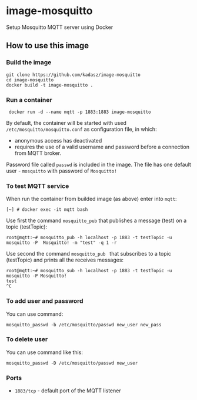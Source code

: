 image-mosquitto
================

Setup Mosquitto MQTT server using Docker

## How to use this image

### Build the image

```
git clone https://github.com/kadasz/image-mosquitto
cd image-mosquitto
docker build -t image-mosquitto .
```

### Run a container 

```
 docker run -d --name mqtt -p 1883:1883 image-mosquitto
```

By default, the container will be started with used `/etc/mosquitto/mosquitto.conf` as configuration file, in which: 
- anonymous access has deactivated 
- requires the use of a valid username and password before a connection from MQTT broker.

Password file called `passwd` is included in the image.
The file has one default  user - `mosquitto` with password of `Mosquitto!`

### To test MQTT service

When run the container from builded image (as above) enter into `mqtt`:

```
[~] # docker exec -it mqtt bash
```

Use first the command `mosquitto_pub` that publishes a message (test) on a topic (testTopic): 

```
root@mqtt:~# mosquitto_pub -h localhost -p 1883 -t testTopic -u  mosquitto -P  Mosquitto! -m "test" -q 1 -r
```

Use second the command `mosquitto_pub ` that subscribes to a topic (testTopic) and prints all the receives messages:

```
root@mqtt:~# mosquitto_sub -h localhost -p 1883 -t testTopic -u mosquitto -P Mosquitto!
test
^C
```

### To add user and password

You can use command:

```mosquitto_passwd -b /etc/mosquitto/passwd new_user new_pass```

### To delete user

You can use command like this:

```mosquitto_passwd -D /etc/mosquitto/passwd new_user```

### Ports

- `1883/tcp` - default port of the MQTT listener
